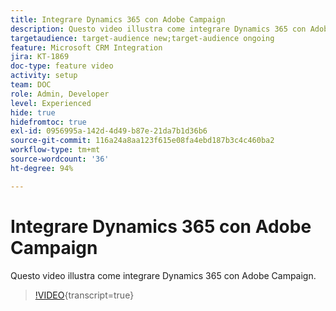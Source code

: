 ```yaml
---
title: Integrare Dynamics 365 con Adobe Campaign
description: Questo video illustra come integrare Dynamics 365 con Adobe Campaign.
targetaudience: target-audience new;target-audience ongoing
feature: Microsoft CRM Integration
jira: KT-1869
doc-type: feature video
activity: setup
team: DOC
role: Admin, Developer
level: Experienced
hide: true
hidefromtoc: true
exl-id: 0956995a-142d-4d49-b87e-21da7b1d36b6
source-git-commit: 116a24a8aa123f615e08fa4ebd187b3c4c460ba2
workflow-type: tm+mt
source-wordcount: '36'
ht-degree: 94%

---
```


# Integrare Dynamics 365 con Adobe Campaign

Questo video illustra come integrare Dynamics 365 con Adobe Campaign.

>[!VIDEO](https://video.tv.adobe.com/v/23837?quality=12&learn=on){transcript=true}
